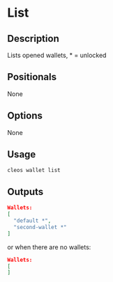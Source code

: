# List
## Description

Lists opened wallets, * = unlocked

## Positionals

None

## Options

None

## Usage

    cleos wallet list

## Outputs

```json
Wallets:
[
  "default *",
  "second-wallet *"
]
```

or when there are no wallets:

```json
Wallets: 
[
]
```